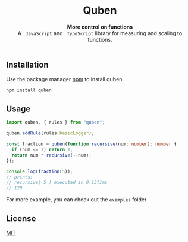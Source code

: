 <h1 align="center">Quben</h1>

<div align="center">
 
</div>
<div align="center">
  <strong>More control on functions</strong>
</div>
<div align="center">
  A <code> JavaScript</code> and <code> TypeScript</code> library for measuring and scaling to functions.
</div>

<br />

## Installation

Use the package manager [npm](https://www.npmjs.com/) to install quben.

```bash
npm install quben
```

## Usage

```typescript
import quben, { rules } from "quben";

quben.addRule(rules.basicLogger);

const fraction = quben(function recursive(num: number): number {
  if (num <= 1) return 1;
  return num * recursive(--num);
});

console.log(fraction(5));
// prints:
// recursive( 5 ) executed in 0.1371ms
// 120
```

For more example, you can check out the `examples` folder

## License

[MIT](https://choosealicense.com/licenses/mit/)
